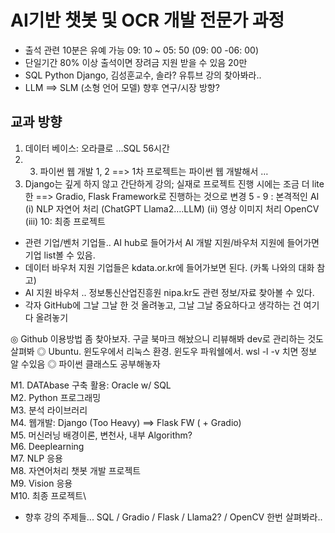 # AI기반 챗봇 및 OCR 개발 전문가 과정
- 출석 관련 10분은 유예 가능  09: 10 ~ 05: 50 (09: 00 -06: 00)
- 단일기간 80% 이상 출석이면 장려금 지원 받을 수 있음 20만
- SQL Python Django, 김성훈교수, 솔라? 유튜브 강의 찾아봐라..
- LLM ==> SLM (소형 언어 모델) 향후 연구/시장 방향?

## 교과 방향
1. 데이터 베이스: 오라클로 …SQL 56시간
2. 3. 파이썬  웹 개발 1, 2 ==> 
1차 프로젝트는 파이썬 웹 개발해서 …
4. Django는 깊게 하지 않고 간단하게 강의; 
실재로 프로젝트 진행 시에는 조금 더 lite한 ==> Gradio, Flask Framework로 진행하는 것으로 변경
5 - 9 : 본격적인 AI (i) NLP 자연어 처리 (ChatGPT Llama2….LLM) (ii) 영상 이미지 처리 OpenCV (iii) 
10: 최종 프로젝트

- 관련 기업/벤처 기업들.. AI hub로 들어가서 AI 개발 지원/바우처 지원에 들어가면 기업 list볼 수 있음.
- 데이터 바우처 지원 기업들은 kdata.or.kr에 들어가보면 된다. (카톡 나와의 대화 참고)
- AI 지원 바우처 .. 정보통신산업진흥원  nipa.kr도 관련 정보/자료 찾아볼 수 있다. 
- 각자 GitHub에 그날 그날 한 것 올려놓고, 그날 그날 중요하다고 생각하는 건 여기다 올려놓기

◎ Github 이용방법 좀 찾아보자.  구글 북마크 해놨으니 리뷰해봐 dev로 관리하는 것도 살펴봐
◎ Ubuntu.     윈도우에서 리눅스 환경.  윈도우 파워쉘에서.  wsl -l -v 치면 정보 알 수있음
◎ 파이썬 클래스도 공부해놓자

M1.  DATAbase 구축 활용: Oracle w/ SQL\
M2.  Python 프로그래밍\
M3.  분석 라이브러리\
M4.  웹개발: Django (Too Heavy) ==> Flask FW ( + Gradio)\
M5.  머신러닝 배경이론, 변천사, 내부 Algorithm?\
M6.  Deeplearning\
M7.  NLP 응용\
M8.  자연어처리 챗봇 개발 프로젝트\
M9.  Vision 응용\
M10. 최종 프로젝트\
- 향후 강의 주제들... SQL / Gradio / Flask / Llama2? / OpenCV 한번 살펴봐라..
   
